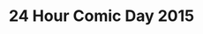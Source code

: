 ---
layout: story
title: 24 Hour Comic Day 2015
image: /assets/24hcd15/24hcdp
imageType: .png
pageNumber: 2
baseurl: /other/24hcd15/24hcd15
numPages: 24
---